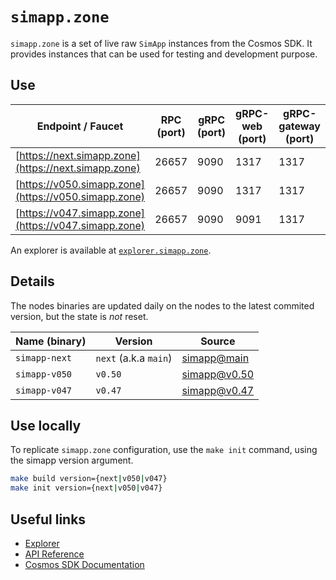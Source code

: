 # `simapp.zone`

`simapp.zone` is a set of live raw `SimApp` instances from the Cosmos SDK.
It provides instances that can be used for testing and development purpose.

## Use

| Endpoint / Faucet                                    | RPC (port) | gRPC (port) | gRPC-web (port) | gRPC-gateway (port) |
| ---------------------------------------------------- | ---------- | ----------- | --------------- | ------------------- |
| [https://next.simapp.zone](https://next.simapp.zone) | 26657      | 9090        | 1317            | 1317                |
| [https://v050.simapp.zone](https://v050.simapp.zone) | 26657      | 9090        | 1317            | 1317                |
| [https://v047.simapp.zone](https://v047.simapp.zone) | 26657      | 9090        | 9091            | 1317                |

An explorer is available at [`explorer.simapp.zone`](https://explorer.simapp.zone).

## Details

The nodes binaries are updated daily on the nodes to the latest commited version, but the state is *not* reset.

| Name (binary) | Version               | Source                                                                           |
| ------------- | --------------------- | -------------------------------------------------------------------------------- |
| `simapp-next` | `next` (a.k.a `main`) | [simapp@main](https://github.com/cosmos/cosmos-sdk/tree/main/simapp)             |
| `simapp-v050` | `v0.50`               | [simapp@v0.50](https://github.com/cosmos/cosmos-sdk/tree/release/v0.50.x/simapp) |
| `simapp-v047` | `v0.47`               | [simapp@v0.47](https://github.com/cosmos/cosmos-sdk/tree/release/v0.47.x/simapp) |

## Use locally

To replicate `simapp.zone` configuration, use the `make init` command, using the simapp version argument.

```sh
make build version={next|v050|v047}
make init version={next|v050|v047}
```

## Useful links

- [Explorer](https://explorer.simapp.zone/)
- [API Reference](https://next.simapp.zone:1317/swagger/)
- [Cosmos SDK Documentation](https://docs.cosmos.network/)

